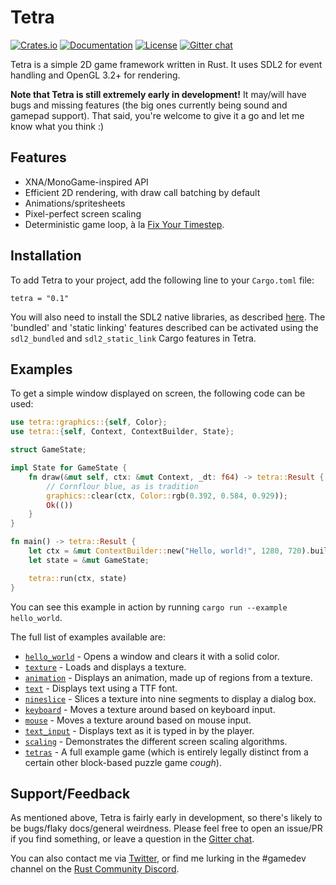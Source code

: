 # Tetra

[![Crates.io](https://img.shields.io/crates/v/tetra.svg)](https://crates.io/crates/tetra)
[![Documentation](https://docs.rs/tetra/badge.svg)](https://docs.rs/tetra)
[![License](https://img.shields.io/crates/l/tetra.svg)](LICENSE)
[![Gitter chat](https://badges.gitter.im/tetra-rs/community.png)](https://gitter.im/tetra-rs/community)

Tetra is a simple 2D game framework written in Rust. It uses SDL2 for event handling and OpenGL 3.2+ for rendering.

**Note that Tetra is still extremely early in development!** It may/will have bugs and missing features (the big ones currently being sound and gamepad support). That said, you're welcome to give it a go and let me know what you think :)

## Features

* XNA/MonoGame-inspired API
* Efficient 2D rendering, with draw call batching by default
* Animations/spritesheets
* Pixel-perfect screen scaling 
* Deterministic game loop, à la [Fix Your Timestep](https://gafferongames.com/post/fix_your_timestep/).

## Installation

To add Tetra to your project, add the following line to your `Cargo.toml` file:

```
tetra = "0.1"
```

You will also need to install the SDL2 native libraries, as described [here](https://github.com/Rust-SDL2/rust-sdl2#user-content-requirements). The 'bundled' and 'static linking' features described can be activated using the `sdl2_bundled` and `sdl2_static_link` Cargo features in Tetra.

## Examples

To get a simple window displayed on screen, the following code can be used:

```rust
use tetra::graphics::{self, Color};
use tetra::{self, Context, ContextBuilder, State};

struct GameState;

impl State for GameState {
    fn draw(&mut self, ctx: &mut Context, _dt: f64) -> tetra::Result {
        // Cornflour blue, as is tradition
        graphics::clear(ctx, Color::rgb(0.392, 0.584, 0.929));
        Ok(())
    }
}

fn main() -> tetra::Result {
    let ctx = &mut ContextBuilder::new("Hello, world!", 1280, 720).build()?;
    let state = &mut GameState;

    tetra::run(ctx, state)
}
```

You can see this example in action by running `cargo run --example hello_world`.

The full list of examples available are:

* [`hello_world`](examples/hello_world.rs) - Opens a window and clears it with a solid color.
* [`texture`](examples/texture.rs) - Loads and displays a texture.
* [`animation`](examples/animation.rs) - Displays an animation, made up of regions from a texture.
* [`text`](examples/text.rs) - Displays text using a TTF font.
* [`nineslice`](examples/nineslice.rs) - Slices a texture into nine segments to display a dialog box.
* [`keyboard`](examples/keyboard.rs) - Moves a texture around based on keyboard input.
* [`mouse`](examples/mouse.rs) - Moves a texture around based on mouse input.
* [`text_input`](examples/text_input.rs) - Displays text as it is typed in by the player.
* [`scaling`](examples/scaling.rs) - Demonstrates the different screen scaling algorithms.
* [`tetras`](examples/tetras.rs) - A full example game (which is entirely legally distinct from a certain other block-based puzzle game *cough*).

## Support/Feedback

As mentioned above, Tetra is fairly early in development, so there's likely to be bugs/flaky docs/general weirdness. Please feel free to open an issue/PR if you find something, or leave a question in the [Gitter chat](https://gitter.im/tetra-rs/community).

You can also contact me via [Twitter](https://twitter.com/17cupsofcoffee), or find me lurking in the #gamedev channel on the [Rust Community Discord](https://bit.ly/rust-community).